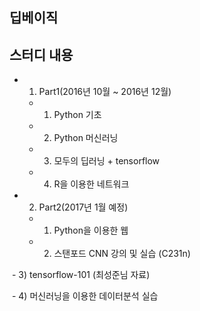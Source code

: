 ## 딥베이직

## 스터디 내용
- 1. Part1(2016년 10월 ~ 2016년 12월)
  
  - 1) Python 기초
  
  - 2) Python 머신러닝
  
  - 3) 모두의 딥러닝 + tensorflow 
  
  - 4) R을 이용한 네트워크 
  
- 2. Part2(2017년 1월 예정)
  
  - 1) Python을 이용한 웹 
  
  - 2) 스탠포드 CNN 강의 및 실습 (C231n)
  
  - 3) tensorflow-101 (최성준님 자료)
  
  - 4) 머신러닝을 이용한 데이터분석 실습
